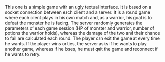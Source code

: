 This one is a simple game with an ugly textual interface. It is based on a socket connection between each client and a server.
It is a round game where each client plays in his own match and, as a warrior, his goal is to defeat the monster he is facing.
The server randomly generates the parameters of each game session (HP of monster and warrior, number of potions the warrior holds),
whereas the damage of the two and their chance to fail are calculated each round. The player can exit the game at every time he wants.
If the player wins or ties, the server asks if he wants to play another game, whereas if he loses, he must quit the game and reconnect
if he wants to retry.
